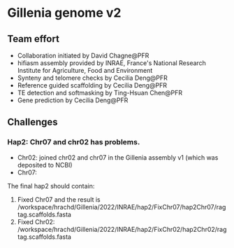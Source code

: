 # Gillenia genome v2

## Team effort
* Collaboration initiated by David Chagne@PFR
* hifiasm assembly provided by INRAE, France's National Research Institute for Agriculture, Food and Environment
* Synteny and telomere checks by Cecilia Deng@PFR
* Reference guided scaffolding by Cecilia Deng@PFR
* TE detection and softmasking by Ting-Hsuan Chen@PFR
* Gene prediction by Cecilia Deng@PFR  

## Challenges

### Hap2: Chr07 and chr02 has problems.

* Chr02: joined chr02 and chr07 in the Gillenia assembly v1 (which was deposited to NCBI)
* Chr07: 

The final hap2 should contain:
1. Fixed Chr07 and the result is /workspace/hrachd/Gillenia/2022/INRAE/hap2/FixChr07/hap2Chr07/ragtag.scaffolds.fasta
2. Fixed Chr02: /workspace/hrachd/Gillenia/2022/INRAE/hap2/FixChr02/hap2Chr02/ragtag.scaffolds.fasta



